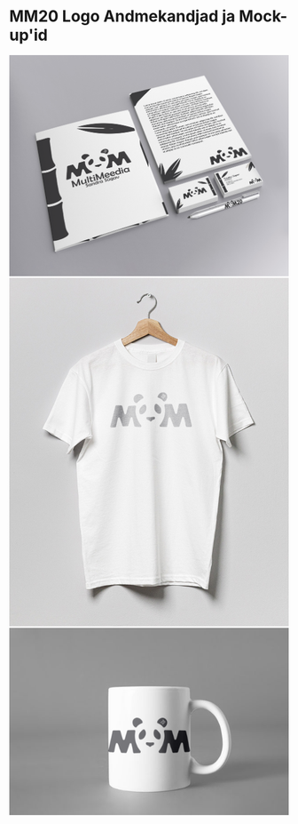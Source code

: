 # MM20 Logo Andmekandjad ja Mock-up'id
![Esimene](./images/MockUp.png)
![Teine](./images/MockupTshirt.png)
![Kolmas](./images/tassmockup.png)